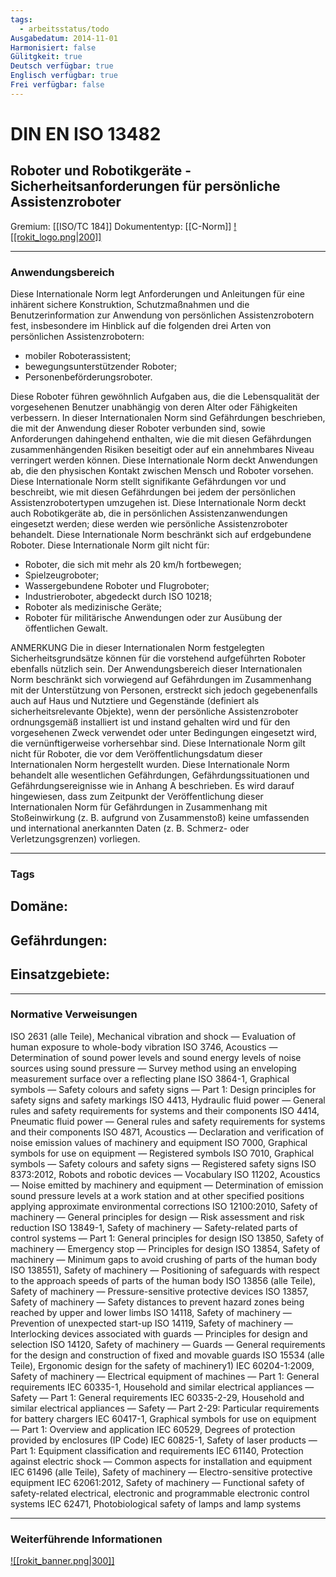 ```yaml
---
tags:
  - arbeitsstatus/todo
Ausgabedatum: 2014-11-01
Harmonisiert: false
Gülitgkeit: true
Deutsch verfügbar: true
Englisch verfügbar: true
Frei verfügbar: false
---
```


# DIN EN ISO 13482
## Roboter und Robotikgeräte - Sicherheitsanforderungen für persönliche Assistenzroboter

Gremium: [[ISO/TC 184]]
Dokumententyp: [[C-Norm]]
[![[rokit_logo.png|200]]](https://public-robots.de/)

***
### Anwendungsbereich

Diese Internationale Norm legt Anforderungen und Anleitungen für eine inhärent sichere Konstruktion, Schutzmaßnahmen und die Benutzerinformation zur Anwendung von persönlichen Assistenzrobotern fest, insbesondere im Hinblick auf die folgenden drei Arten von persönlichen Assistenzrobotern:
- mobiler Roboterassistent;
- bewegungsunterstützender Roboter;
- Personenbeförderungsroboter.

Diese Roboter führen gewöhnlich Aufgaben aus, die die Lebensqualität der vorgesehenen Benutzer unabhängig von deren Alter oder Fähigkeiten verbessern. In dieser Internationalen Norm sind Gefährdungen beschrieben, die mit der Anwendung dieser Roboter verbunden sind, sowie Anforderungen dahingehend enthalten, wie die mit diesen Gefährdungen zusammenhängenden Risiken beseitigt oder auf ein annehmbares Niveau verringert werden können. Diese Internationale Norm deckt Anwendungen ab, die den physischen Kontakt zwischen Mensch und Roboter vorsehen. Diese Internationale Norm stellt signifikante Gefährdungen vor und beschreibt, wie mit diesen Gefährdungen bei jedem der persönlichen Assistenzrobotertypen umzugehen ist.
Diese Internationale Norm deckt auch Robotikgeräte ab, die in persönlichen Assistenzanwendungen eingesetzt werden; diese werden wie persönliche Assistenzroboter behandelt. Diese Internationale Norm beschränkt sich auf erdgebundene Roboter.
Diese Internationale Norm gilt nicht für:
- Roboter, die sich mit mehr als 20 km/h fortbewegen;
- Spielzeugroboter;
- Wassergebundene Roboter und Flugroboter;
- Industrieroboter, abgedeckt durch ISO 10218;
- Roboter als medizinische Geräte;
- Roboter für militärische Anwendungen oder zur Ausübung der öffentlichen Gewalt.

ANMERKUNG Die in dieser Internationalen Norm festgelegten Sicherheitsgrundsätze können für die vorstehend aufgeführten Roboter ebenfalls nützlich sein.
Der Anwendungsbereich dieser Internationalen Norm beschränkt sich vorwiegend auf Gefährdungen im Zusammenhang mit der Unterstützung von Personen, erstreckt sich jedoch gegebenenfalls auch auf Haus und Nutztiere und Gegenstände (definiert als sicherheitsrelevante Objekte), wenn der persönliche Assistenzroboter ordnungsgemäß installiert ist und instand gehalten wird und für den vorgesehenen Zweck verwendet oder unter Bedingungen eingesetzt wird, die vernünftigerweise vorhersehbar sind. Diese Internationale Norm gilt nicht für Roboter, die vor dem Veröffentlichungsdatum dieser Internationalen Norm hergestellt wurden. Diese Internationale Norm behandelt alle wesentlichen Gefährdungen, Gefährdungssituationen und
Gefährdungsereignisse wie in Anhang A beschrieben. Es wird darauf hingewiesen, dass zum Zeitpunkt der Veröffentlichung dieser Internationalen Norm für Gefährdungen in Zusammenhang mit Stoßeinwirkung (z. B. aufgrund von Zusammenstoß) keine umfassenden und international anerkannten Daten (z. B. Schmerz- oder Verletzungsgrenzen) vorliegen.

***
### Tags

Domäne:
- 

Gefährdungen:
- 

Einsatzgebiete:
- 

***
### Normative Verweisungen

ISO 2631 (alle Teile), Mechanical vibration and shock — Evaluation of human exposure to whole-body
vibration
ISO 3746, Acoustics — Determination of sound power levels and sound energy levels of noise sources using
sound pressure — Survey method using an enveloping measurement surface over a reflecting plane
ISO 3864-1, Graphical symbols — Safety colours and safety signs — Part 1: Design principles for safety signs
and safety markings
ISO 4413, Hydraulic fluid power — General rules and safety requirements for systems and their components
ISO 4414, Pneumatic fluid power — General rules and safety requirements for systems and their components
ISO 4871, Acoustics — Declaration and verification of noise emission values of machinery and equipment
ISO 7000, Graphical symbols for use on equipment — Registered symbols
ISO 7010, Graphical symbols — Safety colours and safety signs — Registered safety signs
ISO 8373:2012, Robots and robotic devices — Vocabulary
ISO 11202, Acoustics — Noise emitted by machinery and equipment — Determination of emission sound
pressure levels at a work station and at other specified positions applying approximate environmental
corrections
ISO 12100:2010, Safety of machinery — General principles for design — Risk assessment and risk reduction
ISO 13849-1, Safety of machinery — Safety-related parts of control systems — Part 1: General principles for
design
ISO 13850, Safety of machinery — Emergency stop — Principles for design
ISO 13854, Safety of machinery — Minimum gaps to avoid crushing of parts of the human body
ISO 138551), Safety of machinery — Positioning of safeguards with respect to the approach speeds of parts
of the human body
ISO 13856 (alle Teile), Safety of machinery — Pressure-sensitive protective devices
ISO 13857, Safety of machinery — Safety distances to prevent hazard zones being reached by upper and
lower limbs
ISO 14118, Safety of machinery — Prevention of unexpected start-up
ISO 14119, Safety of machinery — Interlocking devices associated with guards — Principles for design and
selection
ISO 14120, Safety of machinery — Guards — General requirements for the design and construction of fixed
and movable guards
ISO 15534 (alle Teile), Ergonomic design for the safety of machinery1)
IEC 60204-1:2009, Safety of machinery — Electrical equipment of machines — Part 1: General requirements
IEC 60335-1, Household and similar electrical appliances — Safety — Part 1: General requirements
IEC 60335-2-29, Household and similar electrical appliances — Safety — Part 2-29: Particular requirements
for battery chargers
IEC 60417-1, Graphical symbols for use on equipment — Part 1: Overview and application
IEC 60529, Degrees of protection provided by enclosures (IP Code)
IEC 60825-1, Safety of laser products — Part 1: Equipment classification and requirements
IEC 61140, Protection against electric shock — Common aspects for installation and equipment
IEC 61496 (alle Teile), Safety of machinery — Electro-sensitive protective equipment
IEC 62061:2012, Safety of machinery — Functional safety of safety-related electrical, electronic and
programmable electronic control systems
IEC 62471, Photobiological safety of lamps and lamp systems


***
### Weiterführende Informationen



[![[rokit_banner.png|300]]](https://public-robots.de/)
